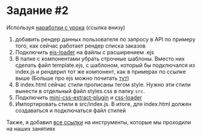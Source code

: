 # Задание #2

Используя [наработки с урока](https://github.com/pdffiller/js-react-school-tasks/tree/master/assets/Web%20App%20%232/app) (ссылка внизу)
1. добавить рендер данных пользователя по запросу в API по примеру того, как сейчас работает рендер списка заказов
2. Подключить [ejs-loader](https://github.com/okonet/ejs-loader) на файлы с расширением .ejs
3. В папке с компонентами убрать строчные шаблоны. Вместо них сделать файл template.ejs, с шаблоном, который бы подключался из index.js и рендерил тот же компонент, как в примерах по ссылке выше (Больше про ejs можно почитать [тут](http://ejs.co/#docs))
4. В index.html сейчас стили прописаны тегом style. Нужно эти стили вынести в отдельный файл styles.css в папку `src`. 
5. Подключить [mini-css-extract-plugin](https://github.com/webpack-contrib/mini-css-extract-plugin) и [css-loader](https://github.com/webpack-contrib/css-loader) 
6. Импортировать стили в src/index.js. В итоге, для index.html должен создаваться и подключаться файл стилей

Также, я добавил [все ссылки](https://github.com/pdffiller/js-react-school-tasks/blob/master/Web%20App%20Basics/Links.md) на инструменты, которые мы проходили на наших занятиях